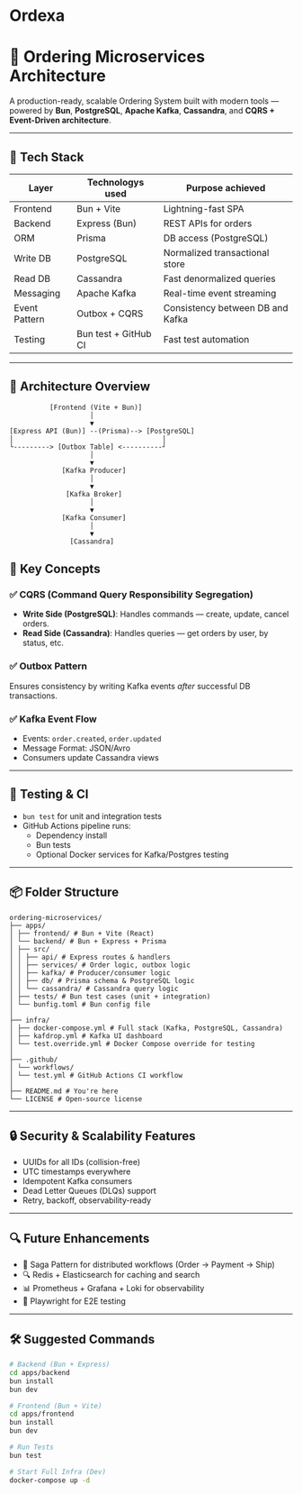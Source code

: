 # Ordexa

# 🛒 Ordering Microservices Architecture

A production-ready, scalable Ordering System built with modern tools — powered by **Bun**, **PostgreSQL**, **Apache Kafka**, **Cassandra**, and **CQRS + Event-Driven architecture**.

---

## 🚀 Tech Stack

| Layer         | Technologys used          | Purpose achieved                   |
|---------------|----------------------|-----------------------------------------|
| Frontend      | Bun + Vite           | Lightning-fast SPA                      |
| Backend       | Express (Bun)        | REST APIs for orders                    |
| ORM           | Prisma               | DB access (PostgreSQL)                  |
| Write DB      | PostgreSQL           | Normalized transactional store          |
| Read DB       | Cassandra            | Fast denormalized queries               |
| Messaging     | Apache Kafka         | Real-time event streaming               |
| Event Pattern | Outbox + CQRS        | Consistency between DB and Kafka        |
| Testing       | Bun test + GitHub CI | Fast test automation                    |

---

## 📐 Architecture Overview

```plaintext
          [Frontend (Vite + Bun)]
                    │
                    ▼
[Express API (Bun)] --(Prisma)--> [PostgreSQL]
│                                     │
└---------> [Outbox Table] <----------┘
                    │
                    ▼
             [Kafka Producer]
                    │
                    ▼
              [Kafka Broker]
                    │
                    ▼         
             [Kafka Consumer]
                    │
                    ▼
               [Cassandra]
```

## 🧠 Key Concepts

### ✅ CQRS (Command Query Responsibility Segregation)
- **Write Side (PostgreSQL)**: Handles commands — create, update, cancel orders.
- **Read Side (Cassandra)**: Handles queries — get orders by user, by status, etc.

### ✅ Outbox Pattern
Ensures consistency by writing Kafka events *after* successful DB transactions.

### ✅ Kafka Event Flow
- Events: `order.created`, `order.updated`
- Message Format: JSON/Avro
- Consumers update Cassandra views

---

## 🧪 Testing & CI

- `bun test` for unit and integration tests
- GitHub Actions pipeline runs:
  - Dependency install
  - Bun tests
  - Optional Docker services for Kafka/Postgres testing

---

## 📦 Folder Structure

```plaintext
ordering-microservices/
├── apps/
│ ├── frontend/ # Bun + Vite (React)
│ └── backend/ # Bun + Express + Prisma
│ ├── src/
│ │ ├── api/ # Express routes & handlers
│ │ ├── services/ # Order logic, outbox logic
│ │ ├── kafka/ # Producer/consumer logic
│ │ ├── db/ # Prisma schema & PostgreSQL logic
│ │ └── cassandra/ # Cassandra query logic
│ ├── tests/ # Bun test cases (unit + integration)
│ └── bunfig.toml # Bun config file
│
├── infra/
│ ├── docker-compose.yml # Full stack (Kafka, PostgreSQL, Cassandra)
│ ├── kafdrop.yml # Kafka UI dashboard
│ └── test.override.yml # Docker Compose override for testing
│
├── .github/
│ └── workflows/
│ └── test.yml # GitHub Actions CI workflow
│
├── README.md # You're here
└── LICENSE # Open-source license
```

---

## 🔒 Security & Scalability Features

- UUIDs for all IDs (collision-free)
- UTC timestamps everywhere
- Idempotent Kafka consumers
- Dead Letter Queues (DLQs) support
- Retry, backoff, observability-ready

---

## 🔍 Future Enhancements

- 🔁 Saga Pattern for distributed workflows (Order → Payment → Ship)
- 🔍 Redis + Elasticsearch for caching and search
- 📊 Prometheus + Grafana + Loki for observability
- 🧪 Playwright for E2E testing

---

## 🛠 Suggested Commands

```bash
# Backend (Bun + Express)
cd apps/backend
bun install
bun dev

# Frontend (Bun + Vite)
cd apps/frontend
bun install
bun dev

# Run Tests
bun test

# Start Full Infra (Dev)
docker-compose up -d
